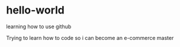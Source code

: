# hello-world
learning how to use github

Trying to learn how to code so i can become an e-commerce master
